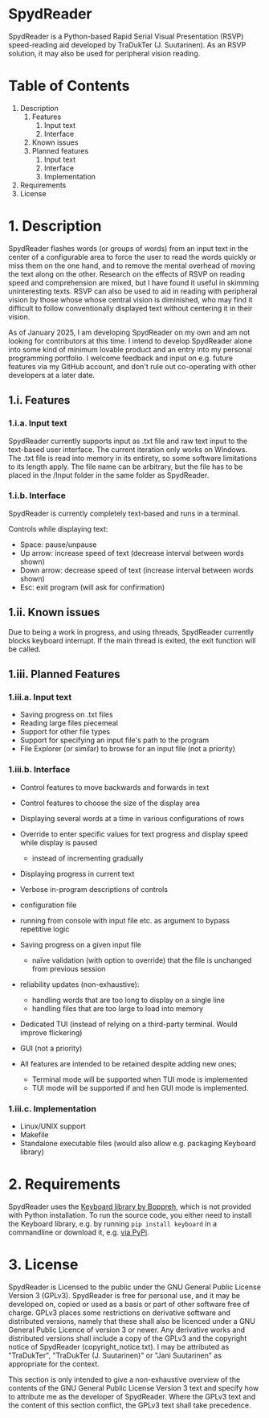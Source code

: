 # SpydReader

SpydReader is a Python-based Rapid Serial Visual Presentation (RSVP) speed-reading aid developed by TraDukTer (J. Suutarinen). As an RSVP solution, it may also be used for peripheral vision reading.

# Table of Contents

1. Description
    1. Features
        1. Input text
        2. Interface
    2. Known issues
    3. Planned features
        1. Input text
        2. Interface
        3. Implementation
2. Requirements
3. License

# 1. Description

SpydReader flashes words (or groups of words) from an input text in the center of a configurable area to force the user to read the words quickly or miss them on the one hand, and to remove the mental overhead of moving the text along on the other. Research on the effects of RSVP on reading speed and comprehension are mixed, but I have found it useful in skimming uninteresting texts. RSVP can also be used to aid in reading with peripheral vision by those whose whose central vision is diminished, who may find it difficult to follow conventionally displayed text without centering it in their vision.

As of January 2025, I am developing SpydReader on my own and am not looking for contributors at this time. I intend to develop SpydReader alone into some kind of minimum lovable product and an entry into my personal programming portfolio. I welcome feedback and input on e.g. future features via my GitHub account, and don't rule out co-operating with other developers at a later date.

## 1.i. Features

### 1.i.a. Input text

SpydReader currently supports input as .txt file and raw text input to the text-based user interface. The current iteration only works on Windows. The .txt file is read into memory in its entirety, so some software limitations to its length apply. The file name can be arbitrary, but the file has to be placed in the /Input folder in the same folder as SpydReader.

### 1.i.b. Interface

SpydReader is currently completely text-based and runs in a terminal. 

Controls while displaying text:
- Space:        pause/unpause
- Up arrow:     increase speed of text (decrease interval between words shown)
- Down arrow:   decrease speed of text (increase interval between words shown)
- Esc:          exit program (will ask for confirmation)

## 1.ii. Known issues

Due to being a work in progress, and using threads, SpydReader currently blocks keyboard interrupt. If the main thread is exited, the exit function will be called.

## 1.iii. Planned Features

### 1.iii.a. Input text

- Saving progress on .txt files
- Reading large files piecemeal
- Support for other file types
- Support for specifying an input file's path to the program
- File Explorer (or similar) to browse for an input file (not a priority)

### 1.iii.b. Interface

- Control features to move backwards and forwards in text
- Control features to choose the size of the display area
- Displaying several words at a time in various configurations of rows
- Override to enter specific values for text progress and display speed while display is paused
    - instead of incrementing gradually
- Displaying progress in current text
- Verbose in-program descriptions of controls

- configuration file
- running from console with input file etc. as argument to bypass repetitive logic
- Saving progress on a given input file
    - naïve validation (with option to override) that the file is unchanged from previous session
- reliability updates (non-exhaustive):
    - handling words that are too long to display on a single line
    - handling files that are too large to load into memory

- Dedicated TUI (instead of relying on a third-party terminal. Would improve flickering)
- GUI (not a priority)

- All features are intended to be retained despite adding new ones;
    - Terminal mode will be supported when TUI mode is implemented
    - TUI mode will be supported if and hen GUI mode is implemented. 

### 1.iii.c. Implementation

- Linux/UNIX support
- Makefile
- Standalone executable files (would also allow e.g. packaging Keyboard library)


# 2. Requirements

SpydReader uses the [Keyboard library by Boppreh](https://github.com/boppreh/keyboard), which is not provided with Python installation. To run the source code, you either need to install the Keyboard library, e.g. by running `pip install keyboard` in a commandline or download it, e.g. [via PyPi](https://pypi.org/project/keyboard/).

# 3. License

SpydReader is Licensed to the public under the GNU General Public License Version 3 (GPLv3). SpydReader is free for personal use, and it may be developed on, copied or used as a basis or part of other software free of charge. GPLv3 places some restrictions on derivative software and distributed versions, namely that these shall also be licenced under a GNU General Public Licence of version 3 or newer. Any derivative works and distributed versions shall include a copy of the GPLv3 and the copyright notice of SpydReader (copyright_notice.txt). I may be attributed as "TraDukTer", "TraDukTer (J. Suutarinen)" or "Jani Suutarinen" as appropriate for the context.

This section is only intended to give a non-exhaustive overview of the contents of the GNU General Public License Version 3 text and specify how to attribute me as the developer of SpydReader. Where the GPLv3 text and the content of this section conflict, the GPLv3 text shall take precedence.